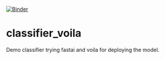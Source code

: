 [![Binder](https://mybinder.org/badge_logo.svg)](https://mybinder.org/v2/gh/ohlmic/classifier_voila/master?filepath=voila%2Frender%2Fbf_classifier.ipynb)


# classifier_voila
Demo classifier trying fastai and voila for deploying the model.
